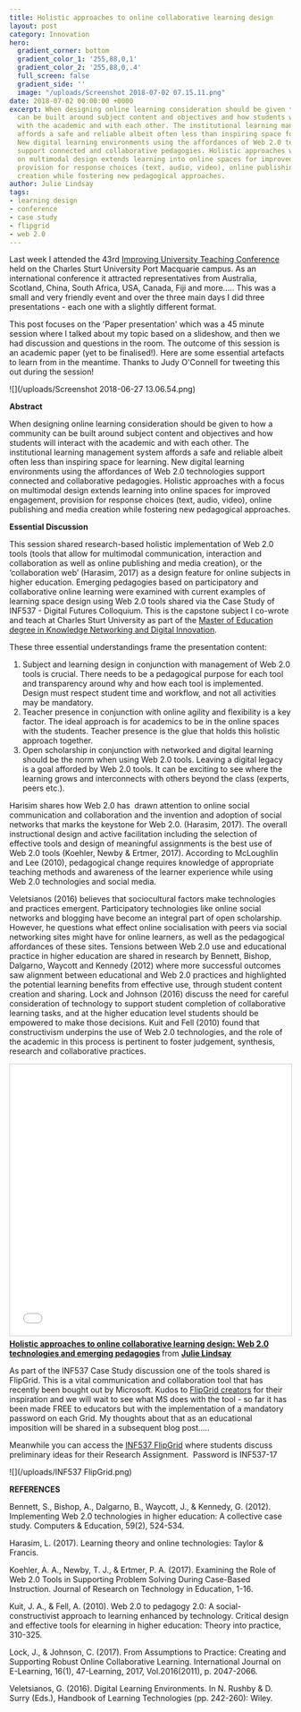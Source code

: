 ```yaml
---
title: Holistic approaches to online collaborative learning design
layout: post
category: Innovation
hero:
  gradient_corner: bottom
  gradient_color_1: '255,88,0,1'
  gradient_color_2: '255,88,0,.4'
  full_screen: false
  gradient_side: ''
  image: "/uploads/Screenshot 2018-07-02 07.15.11.png"
date: 2018-07-02 00:00:00 +0000
excerpt: When designing online learning consideration should be given to how a community
  can be built around subject content and objectives and how students will interact
  with the academic and with each other. The institutional learning management system
  affords a safe and reliable albeit often less than inspiring space for learning.
  New digital learning environments using the affordances of Web 2.0 technologies
  support connected and collaborative pedagogies. Holistic approaches with a focus
  on multimodal design extends learning into online spaces for improved engagement,
  provision for response choices (text, audio, video), online publishing and media
  creation while fostering new pedagogical approaches.
author: Julie Lindsay
tags:
- learning design
- conference
- case study
- flipgrid
- web 2.0
---
```

Last week I attended the 43rd [Improving University Teaching Conference](http://www.iutconference.com/)  held on the Charles Sturt University Port Macquarie campus. As an  international conference it attracted representatives from Australia,  Scotland, China, South Africa, USA, Canada, Fiji and more..... This was a  small and very friendly event and over the three main days I did three  presentations - each one with a slightly different format.

This  post focuses on the 'Paper presentation' which was a 45 minute session  where I talked about my topic based on a slideshow, and then we had  discussion and questions in the room. The outcome of this session is an  academic paper (yet to be finalised!). Here are some essential artefacts  to learn from in the meantime. Thanks to Judy O'Connell for tweeting  this out during the session!

![](/uploads/Screenshot 2018-06-27 13.06.54.png)

**Abstract**

When  designing online learning consideration should be given to how a  community can be built around subject content and objectives and how  students will interact with the academic and with each other. The  institutional learning management system affords a safe and reliable  albeit often less than inspiring space for learning. New digital  learning environments using the affordances of Web 2.0 technologies  support connected and collaborative pedagogies. Holistic approaches with  a focus on multimodal design extends learning into online spaces for  improved engagement, provision for response choices (text, audio,  video), online publishing and media creation while fostering new  pedagogical approaches.

**Essential Discussion**

This  session shared research-based holistic implementation of Web 2.0 tools  (tools that allow for multimodal communication, interaction and  collaboration as well as online publishing and media creation), or the  ‘collaboration web’ (Harasim, 2017) as a design feature for online  subjects in higher education. Emerging pedagogies based on participatory  and collaborative online learning were examined with current examples  of learning space design using Web 2.0 tools shared via the Case Study  of INF537 - Digital Futures Colloquium. This is the capstone subject I  co-wrote and teach at Charles Sturt University as part of the [Master of Education degree in Knowledge Networking and Digital Innovation](http://futurestudents.csu.edu.au/courses/teaching-education/master-education-knowledge-networks-digital-innovation).

These three essential understandings frame the presentation content:

1. Subject  and learning design in conjunction with management of Web 2.0 tools is  crucial. There needs to be a pedagogical purpose for each tool and  transparency around why and how each tool is implemented. Design must  respect student time and workflow, and not all activities may be  mandatory.
2. Teacher  presence in conjunction with online agility and flexibility is a key  factor. The ideal approach is for academics to be in the online spaces  with the students. Teacher presence is the glue that holds this holistic  approach together.
3. Open  scholarship in conjunction with networked and digital learning should  be the norm when using Web 2.0 tools. Leaving a digital legacy is a goal  afforded by Web 2.0 tools. It can be exciting to see where the learning  grows and interconnects with others beyond the class (experts, peers  etc.).

Harisim  shares how Web 2.0 has  drawn attention to online social communication  and collaboration and the invention and adoption of social networks that  marks the keystone for Web 2.0. (Harasim, 2017). The overall  instructional design and active facilitation including the selection of  effective tools and design of meaningful assignments is the best use of  Web 2.0 tools (Koehler, Newby & Ertmer, 2017). According to  McLoughlin and Lee (2010), pedagogical change requires knowledge of  appropriate teaching methods and awareness of the learner experience  while using Web 2.0 technologies and social media.

Veletsianos  (2016) believes that sociocultural factors make technologies and  practices emergent. Participatory technologies like online social  networks and blogging have become an integral part of open scholarship.  However, he questions what effect online socialisation with peers via  social networking sites might have for online learners, as well as the  pedagogical affordances of these sites. Tensions between Web 2.0 use and  educational practice in higher education are shared in research by  Bennett, Bishop, Dalgarno, Waycott and Kennedy (2012) where more  successful outcomes saw alignment between educational and Web 2.0  practices and highlighted the potential learning benefits from effective  use, through student content creation and sharing. Lock and Johnson  (2016) discuss the need for careful consideration of technology to  support student completion of collaborative learning tasks, and at the  higher education level students should be empowered to make those  decisions. Kuit and Fell (2010) found that constructivism underpins the  use of Web 2.0 technologies, and the role of the academic in this  process is pertinent to foster judgement, synthesis, research and  collaborative practices.

<iframe src="//www.slideshare.net/slideshow/embed_code/key/2PeaRn62e7uDH0" width="595" height="485" frameborder="0" marginwidth="0" marginheight="0" scrolling="no" style="border:1px solid #CCC; border-width:1px; margin-bottom:5px; max-width: 100%;" allowfullscreen> </iframe> <div style="margin-bottom:5px"> <strong> <a href="//www.slideshare.net/julielindsay/holistic-approaches-to-online-collaborative-learning-design-web-20-technologies-and-emerging-pedagogies" title="Holistic approaches to online collaborative learning design: Web 2.0 technologies and emerging pedagogies" target="_blank">Holistic approaches to online collaborative learning design: Web 2.0 technologies and emerging pedagogies</a> </strong> from <strong><a href="https://www.slideshare.net/julielindsay" target="_blank">Julie Lindsay</a></strong> </div>

As  part of the INF537 Case Study discussion one of the tools shared is  FlipGrid. This is a vital communication and collaboration tool that has  recently been bought out by Microsoft. Kudos to [FlipGrid creators](https://flipgrid.com/) for  their inspiration and we will wait to see what MS does with the tool -  so far it has been made FREE to educators but with the implementation of  a mandatory password on each Grid. My thoughts about that as an  educational imposition will be shared in a subsequent blog post.....

Meanwhile you can access the [INF537 FlipGrid](https://flipgrid.com/055e20) where students discuss preliminary ideas for their Research Assignment.  Password is INF537-17

![](/uploads/INF537 FlipGrid.png)

**REFERENCES**

Bennett, S., Bishop, A., Dalgarno, B., Waycott, J., & Kennedy, G. (2012). Implementing Web 2.0 technologies in higher education: A collective case study. Computers & Education, 59(2), 524-534.

Harasim, L. (2017). Learning theory and online technologies: Taylor & Francis.

Koehler, A. A., Newby, T. J., & Ertmer, P. A. (2017). Examining the Role of Web 2.0 Tools in Supporting Problem Solving During Case-Based Instruction. Journal of Research on Technology in Education, 1-16.

Kuit, J. A., & Fell, A. (2010). Web 2.0 to pedagogy 2.0: A social-constructivist approach to learning enhanced by technology. Critical design and effective tools for elearning in higher education: Theory into practice, 310-325.

Lock, J., & Johnson, C. (2017). From Assumptions to Practice: Creating and Supporting Robust Online Collaborative Learning. International Journal on E-Learning, 16(1), 47-Learning, 2017, Vol.2016(2011), p. 2047-2066.

Veletsianos, G. (2016). Digital Learning Environments. In N. Rushby & D. Surry (Eds.), Handbook of Learning Technologies (pp. 242-260): Wiley.